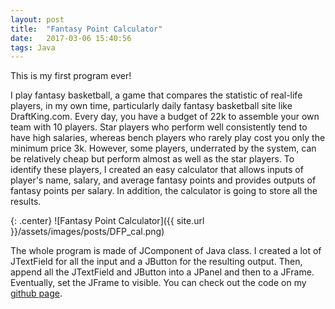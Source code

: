 ```yaml
---
layout: post
title:  "Fantasy Point Calculator"
date:   2017-03-06 15:40:56
tags: Java
---
```


This is my first program ever! 

I play fantasy basketball, a game that compares the statistic of real-life players, in my own time, particularly daily fantasy basketball site like DraftKing.com. Every day, you have a budget of 22k to assemble your own team with 10 players. Star players who perform well consistently tend to have high salaries, whereas bench players who rarely play cost you only the minimum price 3k. However, some players, underrated by the system, can be relatively cheap but perform almost as well as the star players. To identify these players, I created an easy calculator that allows inputs of player's name, salary, and average fantasy points and provides outputs of fantasy points per salary. In addition, the calculator is going to store all the results. 

{: .center}
![Fantasy Point Calculator]({{ site.url }}/assets/images/posts/DFP_cal.png)

The whole program is made of JComponent of Java class. I created a lot of JTextField for all the input and a JButton for the resulting output. Then, append all the JTextField and JButton into a JPanel and then to a JFrame. Eventually, set the JFrame to visible. You can check out the code on my [github page].

[github page]: https://github.com/edward0414/FantasyPoint_calculator
